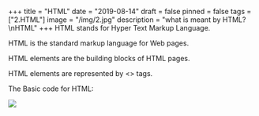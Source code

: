 +++
title = "HTML"
date = "2019-08-14"
draft = false
pinned = false
tags = ["2.HTML"]
image = "/img/2.jpg"
description = "what is meant by HTML?\nHTML"
+++
HTML stands for Hyper Text Markup Language.

HTML is the standard markup language for Web pages.

HTML elements are the building blocks of HTML pages.

HTML elements are represented by <> tags.

The Basic code for HTML:

![](/img/screen-shot-2019-08-29-at-14.13.50.png)
